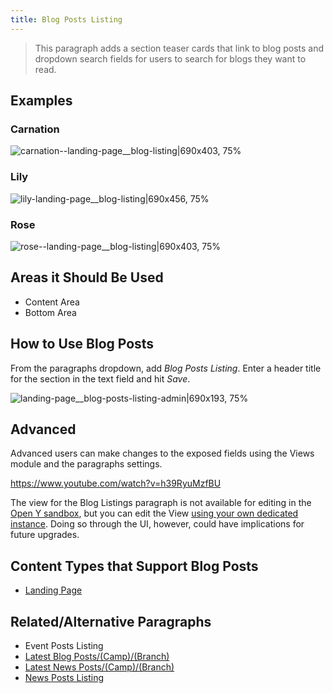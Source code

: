 ```yaml
---
title: Blog Posts Listing
---
```



> This paragraph adds a section teaser cards that link to blog posts and dropdown search fields for users to search for blogs they want to read.
## Examples
### Carnation
![carnation--landing-page__blog-listing|690x403, 75%](upload://1itw6gKGtnEw3GBx0HOTpMIPJjP.jpeg)
### Lily
![lily-landing-page__blog-listing|690x456, 75%](upload://cSNmLCLfccdudScYx3rSIcXyNXI.jpeg)
### Rose
![rose--landing-page__blog-listing|690x403, 75%](upload://9XsjHUvqHi9hIuWp5ZcVRh6ZAtV.jpeg)

## Areas it Should Be Used

* Content Area
* Bottom Area

## How to Use Blog Posts

From the paragraphs dropdown, add *Blog Posts Listing*. Enter a header title for the section in the text field and hit *Save*.

![landing-page__blog-posts-listing-admin|690x193, 75%](upload://tXW9m7SRrSXpseb2rIzuybXKOju.png)

## Advanced
Advanced users can make changes to the exposed fields using the Views module and the paragraphs settings.

https://www.youtube.com/watch?v=h39RyuMzfBU

The view for the Blog Listings paragraph is not available for editing in the [Open Y sandbox](https://sandbox.openymca.org), but you can edit the View [using your own dedicated instance](https://www.youtube.com/watch?v=GpknEXv1IfA). Doing so through the UI, however, could have implications for future upgrades.

## Content Types that Support Blog Posts

* [Landing Page](https://community.openymca.org/t/landing-page-content-types-open-y-user-docs/667)

## Related/Alternative Paragraphs

* Event Posts Listing
* [Latest Blog Posts/(Camp)/(Branch)](https://community.openymca.org/t/latest-blog-posts-including-camp-branch-paragraphs-open-y-user-docs/717)
* [Latest News Posts/(Camp)/(Branch)](https://community.openymca.org/t/latest-news-branch-including-camp-branch-paragraphs-open-y-user-docs/718)
* [News Posts Listing](https://community.openymca.org/t/news-posts-listing-paragraphs-open-y-user-docs/721)